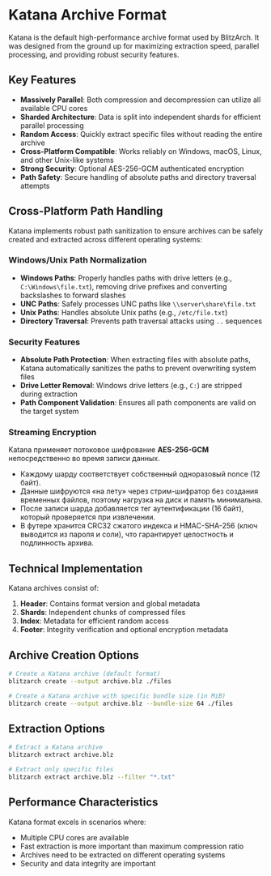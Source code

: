 # Katana Archive Format

Katana is the default high-performance archive format used by BlitzArch. It was designed from the ground up for maximizing extraction speed, parallel processing, and providing robust security features.

## Key Features

- **Massively Parallel**: Both compression and decompression can utilize all available CPU cores
- **Sharded Architecture**: Data is split into independent shards for efficient parallel processing
- **Random Access**: Quickly extract specific files without reading the entire archive
- **Cross-Platform Compatible**: Works reliably on Windows, macOS, Linux, and other Unix-like systems
- **Strong Security**: Optional AES-256-GCM authenticated encryption
- **Path Safety**: Secure handling of absolute paths and directory traversal attempts

## Cross-Platform Path Handling

Katana implements robust path sanitization to ensure archives can be safely created and extracted across different operating systems:

### Windows/Unix Path Normalization

- **Windows Paths**: Properly handles paths with drive letters (e.g., `C:\Windows\file.txt`), removing drive prefixes and converting backslashes to forward slashes
- **UNC Paths**: Safely processes UNC paths like `\\server\share\file.txt`
- **Unix Paths**: Handles absolute Unix paths (e.g., `/etc/file.txt`)
- **Directory Traversal**: Prevents path traversal attacks using `..` sequences

### Security Features

- **Absolute Path Protection**: When extracting files with absolute paths, Katana automatically sanitizes the paths to prevent overwriting system files
- **Drive Letter Removal**: Windows drive letters (e.g., `C:`) are stripped during extraction
- **Path Component Validation**: Ensures all path components are valid on the target system

### Streaming Encryption

Katana применяет потоковое шифрование **AES-256-GCM** непосредственно во время записи данных.

- Каждому шардy соответствует собственный одноразовый nonce (12 байт).
- Данные шифруются «на лету» через стрим-шифратор без создания временных файлов, поэтому нагрузка на диск и память минимальна.
- После записи шарда добавляется тег аутентификации (16 байт), который проверяется при извлечении.
- В футере хранится CRC32 сжатого индекса и HMAC-SHA-256 (ключ выводится из пароля и соли), что гарантирует целостность и подлинность архива.

## Technical Implementation

Katana archives consist of:

1. **Header**: Contains format version and global metadata
2. **Shards**: Independent chunks of compressed files
3. **Index**: Metadata for efficient random access
4. **Footer**: Integrity verification and optional encryption metadata

## Archive Creation Options

```bash
# Create a Katana archive (default format)
blitzarch create --output archive.blz ./files

# Create a Katana archive with specific bundle size (in MiB)
blitzarch create --output archive.blz --bundle-size 64 ./files
```

## Extraction Options

```bash
# Extract a Katana archive
blitzarch extract archive.blz

# Extract only specific files
blitzarch extract archive.blz --filter "*.txt"
```

## Performance Characteristics

Katana format excels in scenarios where:

- Multiple CPU cores are available
- Fast extraction is more important than maximum compression ratio
- Archives need to be extracted on different operating systems
- Security and data integrity are important
